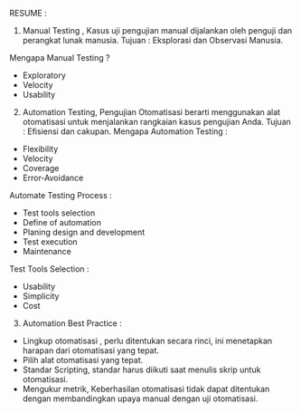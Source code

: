 RESUME : 

1. Manual Testing , Kasus uji pengujian manual dijalankan oleh penguji dan perangkat lunak manusia. Tujuan : Eksplorasi dan Observasi Manusia. 

Mengapa Manual Testing ? 
- Exploratory
- Velocity 
- Usability 

2. Automation Testing, Pengujian Otomatisasi berarti menggunakan alat otomatisasi untuk menjalankan rangkaian kasus pengujian Anda. Tujuan : Efisiensi dan cakupan.
Mengapa Automation Testing :
- Flexibility 
- Velocity 
- Coverage 
- Error-Avoidance 

Automate Testing Process :
- Test tools selection
- Define of automation 
- Planing design and development 
- Test execution 
- Maintenance 

Test Tools Selection :
- Usability 
- Simplicity 
- Cost 

3. Automation Best Practice :
- Lingkup otomatisasi , perlu ditentukan secara rinci, ini menetapkan harapan dari otomatisasi yang tepat.
- Pilih alat otomatisasi yang tepat.
- Standar Scripting, standar harus diikuti saat menulis skrip untuk otomatisasi.
- Mengukur metrik, Keberhasilan otomatisasi tidak dapat ditentukan dengan membandingkan upaya manual dengan uji otomatisasi.
